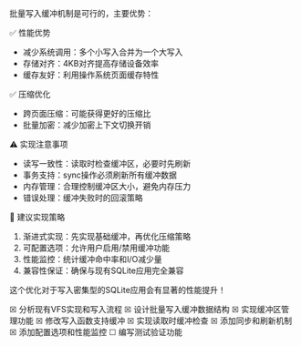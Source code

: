批量写入缓冲机制是可行的，主要优势：

✅ 性能优势

- 减少系统调用：多个小写入合并为一个大写入
- 存储对齐：4KB对齐提高存储设备效率
- 缓存友好：利用操作系统页面缓存特性

✅ 压缩优化

- 跨页面压缩：可能获得更好的压缩比
- 批量加密：减少加密上下文切换开销

⚠️ 实现注意事项

- 读写一致性：读取时检查缓冲区，必要时先刷新
- 事务支持：sync操作必须刷新所有缓冲数据
- 内存管理：合理控制缓冲区大小，避免内存压力
- 错误处理：缓冲失败时的回滚策略

🎯 建议实现策略

1. 渐进式实现：先实现基础缓冲，再优化压缩策略
2. 可配置选项：允许用户启用/禁用缓冲功能
3. 性能监控：统计缓冲命中率和I/O减少量
4. 兼容性保证：确保与现有SQLite应用完全兼容

这个优化对于写入密集型的SQLite应用会有显著的性能提升！

☒ 分析现有VFS实现和写入流程
☒ 设计批量写入缓冲数据结构
☒ 实现缓冲区管理功能
☒ 修改写入函数支持缓冲
☒ 实现读取时缓冲检查
☒ 添加同步和刷新机制
☒ 添加配置选项和性能监控
☐ 编写测试验证功能